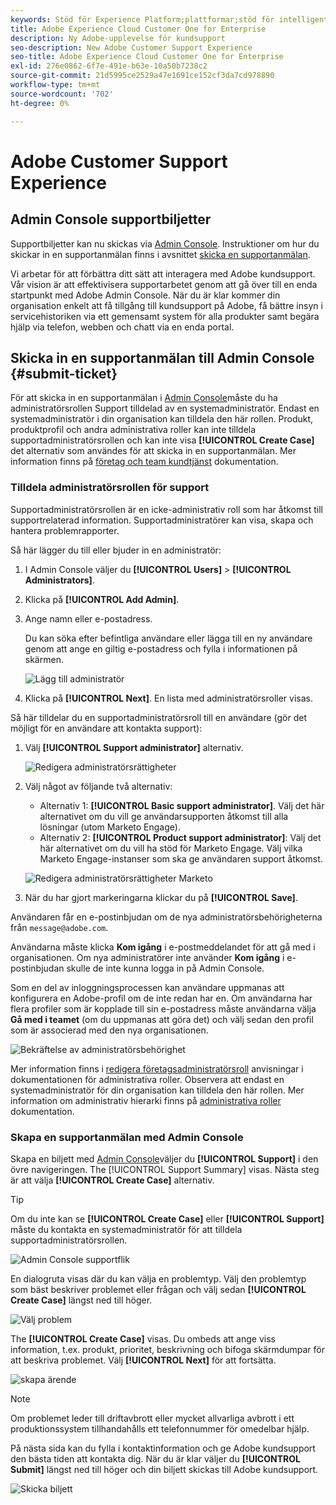 ```yaml
---
keywords: Stöd för Experience Platform;plattformar;stöd för intelligenta tjänster; kundsupport; attribueringssupport; support för rtcdp; supportanmälan;kundsupport
title: Adobe Experience Cloud Customer One for Enterprise
description: Ny Adobe-upplevelse för kundsupport
seo-description: New Adobe Customer Support Experience
seo-title: Adobe Experience Cloud Customer One for Enterprise
exl-id: 276e0862-6f7e-491e-b63e-10a50b7238c2
source-git-commit: 21d5995ce2529a47e1691ce152cf3da7cd978890
workflow-type: tm+mt
source-wordcount: '702'
ht-degree: 0%

---
```


# Adobe Customer Support Experience

## Admin Console supportbiljetter

Supportbiljetter kan nu skickas via [Admin Console](https://adminconsole.adobe.com/). Instruktioner om hur du skickar in en supportanmälan finns i avsnittet [skicka en supportanmälan](#submit-ticket).

Vi arbetar för att förbättra ditt sätt att interagera med Adobe kundsupport. Vår vision är att effektivisera supportarbetet genom att gå över till en enda startpunkt med Adobe Admin Console. När du är klar kommer din organisation enkelt att få tillgång till kundsupport på Adobe, få bättre insyn i servicehistoriken via ett gemensamt system för alla produkter samt begära hjälp via telefon, webben och chatt via en enda portal.

## Skicka in en supportanmälan till Admin Console {#submit-ticket}

För att skicka in en supportanmälan i [Admin Console](https://adminconsole.adobe.com/)måste du ha administratörsrollen Support tilldelad av en systemadministratör. Endast en systemadministratör i din organisation kan tilldela den här rollen. Produkt, produktprofil och andra administrativa roller kan inte tilldela supportadministratörsrollen och kan inte visa **[!UICONTROL Create Case]** det alternativ som användes för att skicka in en supportanmälan. Mer information finns på [företag och team kundtjänst](customer-care.md) dokumentation.

### Tilldela administratörsrollen för support

Supportadministratörsrollen är en icke-administrativ roll som har åtkomst till supportrelaterad information. Supportadministratörer kan visa, skapa och hantera problemrapporter.

Så här lägger du till eller bjuder in en administratör:

1. I Admin Console väljer du **[!UICONTROL Users]** > **[!UICONTROL Administrators]**.
1. Klicka på **[!UICONTROL Add Admin]**.
1. Ange namn eller e-postadress.

   Du kan söka efter befintliga användare eller lägga till en ny användare genom att ange en giltig e-postadress och fylla i informationen på skärmen.

   ![Lägg till administratör](assets/admin-console-add-admin.png)

1. Klicka på **[!UICONTROL Next]**. En lista med administratörsroller visas.

Så här tilldelar du en supportadministratörsroll till en användare (gör det möjligt för en användare att kontakta support):

1. Välj **[!UICONTROL Support administrator]** alternativ.

   ![Redigera administratörsrättigheter](assets/edit-admin-rights.png)

1. Välj något av följande två alternativ:

   * Alternativ 1: **[!UICONTROL Basic support administrator]**. Välj det här alternativet om du vill ge användarsupporten åtkomst till alla lösningar (utom Marketo Engage).
   * Alternativ 2: **[!UICONTROL Product support administrator]**: Välj det här alternativet om du vill ha stöd för Marketo Engage. Välj vilka Marketo Engage-instanser som ska ge användaren support åtkomst.

   ![Redigera administratörsrättigheter Marketo](assets/edit-admin-rights-advanced.png)

1. När du har gjort markeringarna klickar du på **[!UICONTROL Save]**.

Användaren får en e-postinbjudan om de nya administratörsbehörigheterna från `message@adobe.com`.

Användarna måste klicka **Kom igång** i e-postmeddelandet för att gå med i organisationen. Om nya administratörer inte använder **Kom igång** i e-postinbjudan skulle de inte kunna logga in på Admin Console.

Som en del av inloggningsprocessen kan användare uppmanas att konfigurera en Adobe-profil om de inte redan har en. Om användarna har flera profiler som är kopplade till sin e-postadress måste användarna välja **Gå med i teamet** (om du uppmanas att göra det) och välj sedan den profil som är associerad med den nya organisationen.

![Bekräftelse av administratörsbehörighet](assets/admin-rights-confirmation.png)

Mer information finns i [redigera företagsadministratörsroll](admin-roles.md#add-enterprise-role) anvisningar i dokumentationen för administrativa roller. Observera att endast en systemadministratör för din organisation kan tilldela den här rollen. Mer information om administrativ hierarki finns på [administrativa roller](admin-roles.md) dokumentation.

### Skapa en supportanmälan med Admin Console

Skapa en biljett med [Admin Console](https://adminconsole.adobe.com/)väljer du **[!UICONTROL Support]** i den övre navigeringen. The [!UICONTROL Support Summary] visas. Nästa steg är att välja **[!UICONTROL Create Case]** alternativ.

>[!TIP]
>
> Om du inte kan se **[!UICONTROL Create Case]** eller **[!UICONTROL Support]** måste du kontakta en systemadministratör för att tilldela supportadministratörsrollen.

![Admin Console supportflik](./assets/Support.png)

En dialogruta visas där du kan välja en problemtyp. Välj den problemtyp som bäst beskriver problemet eller frågan och välj sedan **[!UICONTROL Create Case]** längst ned till höger.

![Välj problem](./assets/select-case-type.png)

The **[!UICONTROL Create Case]** visas. Du ombeds att ange viss information, t.ex. produkt, prioritet, beskrivning och bifoga skärmdumpar för att beskriva problemet. Välj **[!UICONTROL Next]** för att fortsätta.

![skapa ärende](./assets/create_case.png)

>[!NOTE]
>
> Om problemet leder till driftavbrott eller mycket allvarliga avbrott i ett produktionssystem tillhandahålls ett telefonnummer för omedelbar hjälp.

På nästa sida kan du fylla i kontaktinformation och ge Adobe kundsupport den bästa tiden att kontakta dig. När du är klar väljer du **[!UICONTROL Submit]** längst ned till höger och din biljett skickas till Adobe kundsupport.

![Skicka biljett](./assets/submit_case.png)

<!--

## What About the Legacy Systems?

New Tickets/Cases will no longer be able to be submitted in legacy systems as of May 11th.  The [Admin Console](https://adminconsole.adobe.com/) will be used to submit new tickets/cases.

### Existing Tickets/Cases

* Between May 11th and May 20th the legacy systems will remain available to work existing tickets/cases to completion.
* Beginning May 20th the support team will migrate remaining open cases from the legacy systems to the new support experience.  You will receive an email notification regarding how to contact support to continue to work these cases.
-->
